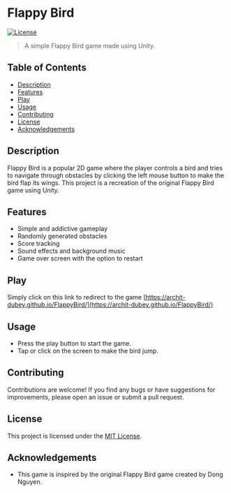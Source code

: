 # Flappy Bird

[![License](https://img.shields.io/badge/License-MIT-blue.svg)](https://opensource.org/licenses/MIT)

> A simple Flappy Bird game made using Unity.

## Table of Contents

- [Description](#description)
- [Features](#features)
- [Play](#play)
- [Usage](#usage)
- [Contributing](#contributing)
- [License](#license)
- [Acknowledgements](#acknowledgements)

## Description

Flappy Bird is a popular 2D game where the player controls a bird and tries to navigate through obstacles by clicking the left mouse button to make the bird flap its wings. This project is a recreation of the original Flappy Bird game using Unity.

## Features

- Simple and addictive gameplay
- Randomly generated obstacles
- Score tracking
- Sound effects and background music
- Game over screen with the option to restart

## Play

Simply click on this link to redirect to the game [https://archit-dubey.github.io/FlappyBird/](https://archit-dubey.github.io/FlappyBird/)

## Usage

- Press the play button to start the game.
- Tap or click on the screen to make the bird jump.

## Contributing

Contributions are welcome! If you find any bugs or have suggestions for improvements, please open an issue or submit a pull request.

## License

This project is licensed under the [MIT License](https://opensource.org/licenses/MIT).

## Acknowledgements

- This game is inspired by the original Flappy Bird game created by Dong Nguyen.
